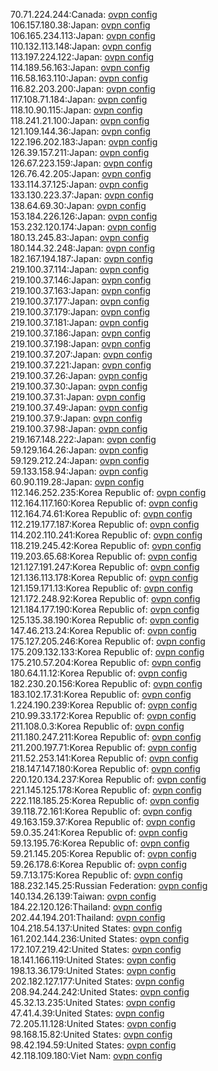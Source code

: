 70.71.224.244:Canada: [ovpn config](vpn/70_71_224_244.ovpn)  
106.157.180.38:Japan: [ovpn config](vpn/106_157_180_38.ovpn)  
106.165.234.113:Japan: [ovpn config](vpn/106_165_234_113.ovpn)  
110.132.113.148:Japan: [ovpn config](vpn/110_132_113_148.ovpn)  
113.197.224.122:Japan: [ovpn config](vpn/113_197_224_122.ovpn)  
114.189.56.163:Japan: [ovpn config](vpn/114_189_56_163.ovpn)  
116.58.163.110:Japan: [ovpn config](vpn/116_58_163_110.ovpn)  
116.82.203.200:Japan: [ovpn config](vpn/116_82_203_200.ovpn)  
117.108.71.184:Japan: [ovpn config](vpn/117_108_71_184.ovpn)  
118.10.90.115:Japan: [ovpn config](vpn/118_10_90_115.ovpn)  
118.241.21.100:Japan: [ovpn config](vpn/118_241_21_100.ovpn)  
121.109.144.36:Japan: [ovpn config](vpn/121_109_144_36.ovpn)  
122.196.202.183:Japan: [ovpn config](vpn/122_196_202_183.ovpn)  
126.39.157.211:Japan: [ovpn config](vpn/126_39_157_211.ovpn)  
126.67.223.159:Japan: [ovpn config](vpn/126_67_223_159.ovpn)  
126.76.42.205:Japan: [ovpn config](vpn/126_76_42_205.ovpn)  
133.114.37.125:Japan: [ovpn config](vpn/133_114_37_125.ovpn)  
133.130.223.37:Japan: [ovpn config](vpn/133_130_223_37.ovpn)  
138.64.69.30:Japan: [ovpn config](vpn/138_64_69_30.ovpn)  
153.184.226.126:Japan: [ovpn config](vpn/153_184_226_126.ovpn)  
153.232.120.174:Japan: [ovpn config](vpn/153_232_120_174.ovpn)  
180.13.245.83:Japan: [ovpn config](vpn/180_13_245_83.ovpn)  
180.144.32.248:Japan: [ovpn config](vpn/180_144_32_248.ovpn)  
182.167.194.187:Japan: [ovpn config](vpn/182_167_194_187.ovpn)  
219.100.37.114:Japan: [ovpn config](vpn/219_100_37_114.ovpn)  
219.100.37.146:Japan: [ovpn config](vpn/219_100_37_146.ovpn)  
219.100.37.163:Japan: [ovpn config](vpn/219_100_37_163.ovpn)  
219.100.37.177:Japan: [ovpn config](vpn/219_100_37_177.ovpn)  
219.100.37.179:Japan: [ovpn config](vpn/219_100_37_179.ovpn)  
219.100.37.181:Japan: [ovpn config](vpn/219_100_37_181.ovpn)  
219.100.37.186:Japan: [ovpn config](vpn/219_100_37_186.ovpn)  
219.100.37.198:Japan: [ovpn config](vpn/219_100_37_198.ovpn)  
219.100.37.207:Japan: [ovpn config](vpn/219_100_37_207.ovpn)  
219.100.37.221:Japan: [ovpn config](vpn/219_100_37_221.ovpn)  
219.100.37.26:Japan: [ovpn config](vpn/219_100_37_26.ovpn)  
219.100.37.30:Japan: [ovpn config](vpn/219_100_37_30.ovpn)  
219.100.37.31:Japan: [ovpn config](vpn/219_100_37_31.ovpn)  
219.100.37.49:Japan: [ovpn config](vpn/219_100_37_49.ovpn)  
219.100.37.9:Japan: [ovpn config](vpn/219_100_37_9.ovpn)  
219.100.37.98:Japan: [ovpn config](vpn/219_100_37_98.ovpn)  
219.167.148.222:Japan: [ovpn config](vpn/219_167_148_222.ovpn)  
59.129.164.26:Japan: [ovpn config](vpn/59_129_164_26.ovpn)  
59.129.212.24:Japan: [ovpn config](vpn/59_129_212_24.ovpn)  
59.133.158.94:Japan: [ovpn config](vpn/59_133_158_94.ovpn)  
60.90.119.28:Japan: [ovpn config](vpn/60_90_119_28.ovpn)  
112.146.252.235:Korea Republic of: [ovpn config](vpn/112_146_252_235.ovpn)  
112.164.117.160:Korea Republic of: [ovpn config](vpn/112_164_117_160.ovpn)  
112.164.74.61:Korea Republic of: [ovpn config](vpn/112_164_74_61.ovpn)  
112.219.177.187:Korea Republic of: [ovpn config](vpn/112_219_177_187.ovpn)  
114.202.110.241:Korea Republic of: [ovpn config](vpn/114_202_110_241.ovpn)  
118.219.245.42:Korea Republic of: [ovpn config](vpn/118_219_245_42.ovpn)  
119.203.65.68:Korea Republic of: [ovpn config](vpn/119_203_65_68.ovpn)  
121.127.191.247:Korea Republic of: [ovpn config](vpn/121_127_191_247.ovpn)  
121.136.113.178:Korea Republic of: [ovpn config](vpn/121_136_113_178.ovpn)  
121.159.171.13:Korea Republic of: [ovpn config](vpn/121_159_171_13.ovpn)  
121.172.248.92:Korea Republic of: [ovpn config](vpn/121_172_248_92.ovpn)  
121.184.177.190:Korea Republic of: [ovpn config](vpn/121_184_177_190.ovpn)  
125.135.38.190:Korea Republic of: [ovpn config](vpn/125_135_38_190.ovpn)  
147.46.213.24:Korea Republic of: [ovpn config](vpn/147_46_213_24.ovpn)  
175.127.205.246:Korea Republic of: [ovpn config](vpn/175_127_205_246.ovpn)  
175.209.132.133:Korea Republic of: [ovpn config](vpn/175_209_132_133.ovpn)  
175.210.57.204:Korea Republic of: [ovpn config](vpn/175_210_57_204.ovpn)  
180.64.11.12:Korea Republic of: [ovpn config](vpn/180_64_11_12.ovpn)  
182.230.20.156:Korea Republic of: [ovpn config](vpn/182_230_20_156.ovpn)  
183.102.17.31:Korea Republic of: [ovpn config](vpn/183_102_17_31.ovpn)  
1.224.190.239:Korea Republic of: [ovpn config](vpn/1_224_190_239.ovpn)  
210.99.33.172:Korea Republic of: [ovpn config](vpn/210_99_33_172.ovpn)  
211.108.0.3:Korea Republic of: [ovpn config](vpn/211_108_0_3.ovpn)  
211.180.247.211:Korea Republic of: [ovpn config](vpn/211_180_247_211.ovpn)  
211.200.197.71:Korea Republic of: [ovpn config](vpn/211_200_197_71.ovpn)  
211.52.253.141:Korea Republic of: [ovpn config](vpn/211_52_253_141.ovpn)  
218.147.147.180:Korea Republic of: [ovpn config](vpn/218_147_147_180.ovpn)  
220.120.134.237:Korea Republic of: [ovpn config](vpn/220_120_134_237.ovpn)  
221.145.125.178:Korea Republic of: [ovpn config](vpn/221_145_125_178.ovpn)  
222.118.185.25:Korea Republic of: [ovpn config](vpn/222_118_185_25.ovpn)  
39.118.72.161:Korea Republic of: [ovpn config](vpn/39_118_72_161.ovpn)  
49.163.159.37:Korea Republic of: [ovpn config](vpn/49_163_159_37.ovpn)  
59.0.35.241:Korea Republic of: [ovpn config](vpn/59_0_35_241.ovpn)  
59.13.195.76:Korea Republic of: [ovpn config](vpn/59_13_195_76.ovpn)  
59.21.145.205:Korea Republic of: [ovpn config](vpn/59_21_145_205.ovpn)  
59.26.178.6:Korea Republic of: [ovpn config](vpn/59_26_178_6.ovpn)  
59.7.13.175:Korea Republic of: [ovpn config](vpn/59_7_13_175.ovpn)  
188.232.145.25:Russian Federation: [ovpn config](vpn/188_232_145_25.ovpn)  
140.134.26.139:Taiwan: [ovpn config](vpn/140_134_26_139.ovpn)  
184.22.120.126:Thailand: [ovpn config](vpn/184_22_120_126.ovpn)  
202.44.194.201:Thailand: [ovpn config](vpn/202_44_194_201.ovpn)  
104.218.54.137:United States: [ovpn config](vpn/104_218_54_137.ovpn)  
161.202.144.236:United States: [ovpn config](vpn/161_202_144_236.ovpn)  
172.107.219.42:United States: [ovpn config](vpn/172_107_219_42.ovpn)  
18.141.166.119:United States: [ovpn config](vpn/18_141_166_119.ovpn)  
198.13.36.179:United States: [ovpn config](vpn/198_13_36_179.ovpn)  
202.182.127.177:United States: [ovpn config](vpn/202_182_127_177.ovpn)  
208.94.244.242:United States: [ovpn config](vpn/208_94_244_242.ovpn)  
45.32.13.235:United States: [ovpn config](vpn/45_32_13_235.ovpn)  
47.41.4.39:United States: [ovpn config](vpn/47_41_4_39.ovpn)  
72.205.11.128:United States: [ovpn config](vpn/72_205_11_128.ovpn)  
98.168.15.82:United States: [ovpn config](vpn/98_168_15_82.ovpn)  
98.42.194.59:United States: [ovpn config](vpn/98_42_194_59.ovpn)  
42.118.109.180:Viet Nam: [ovpn config](vpn/42_118_109_180.ovpn)  
